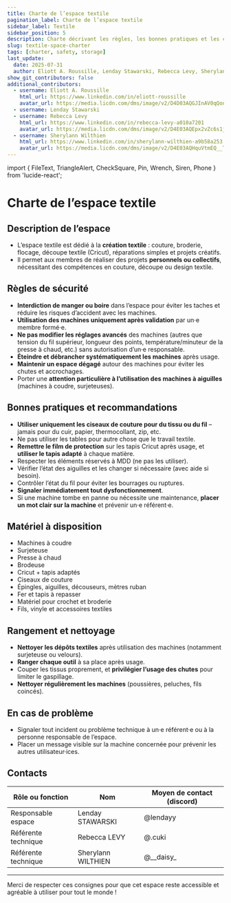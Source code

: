```yaml
---
title: Charte de l’espace textile
pagination_label: Charte de l’espace textile
sidebar_label: Textile
sidebar_position: 5
description: Charte décrivant les règles, les bonnes pratiques et les contacts pour l’espace textile du DeVinci Fablab.
slug: textile-space-charter
tags: [charter, safety, storage]
last_update:
  date: 2025-07-31
  author: Eliott A. Roussille, Lenday Stawarski, Rebecca Levy, Sherylann Wilthien
show_git_contributors: false
additional_contributors:
  - username: Eliott A. Roussille
    html_url: https://www.linkedin.com/in/eliott-roussille
    avatar_url: https://media.licdn.com/dms/image/v2/D4D03AQGJInAV0qQonQ/profile-displayphoto-shrink_400_400/B4DZZZ3PrjH4Ag-/0/1745264377148?e=1758153600&v=beta&t=qUIJD-O8iwugtWxnDqAeRsp_gwPM_281yS1PFUg00Z8
  - username: Lenday Stawarski
  - username: Rebecca Levy
    html_url: https://www.linkedin.com/in/rebecca-levy-a010a7201
    avatar_url: https://media.licdn.com/dms/image/v2/D4E03AQEpx2vZc6s1jA/profile-displayphoto-shrink_400_400/B4EZbXrgmoHIAk-/0/1747375230053?e=1758153600&v=beta&t=A8lMEXYE7mqn5HaPldh1XDxr_bn5aEiERetkxbjmhF0
  - username: Sherylann Wilthien
    html_url: https://www.linkedin.com/in/sherylann-wilthien-a9b58a253
    avatar_url: https://media.licdn.com/dms/image/v2/D4E03AQHquVtmEQ__Tw/profile-displayphoto-shrink_400_400/profile-displayphoto-shrink_400_400/0/1665741026566?e=1758153600&v=beta&t=oxGYSKHAFTePo594giT2uJFQI3Q-1ezTMPIRZEZcSDU
---
```


import { FileText, TriangleAlert, CheckSquare, Pin, Wrench, Siren, Phone } from 'lucide-react';

# Charte de l’espace textile

## <FileText /> Description de l’espace

- L’espace textile est dédié à la **création textile** : couture, broderie, flocage, découpe textile (Cricut), réparations simples et projets créatifs.
- Il permet aux membres de réaliser des projets **personnels ou collectifs**, nécessitant des compétences en couture, découpe ou design textile.

## <TriangleAlert /> Règles de sécurité

- **Interdiction de manger ou boire** dans l’espace pour éviter les taches et réduire les risques d’accident avec les machines.
- **Utilisation des machines uniquement après validation** par un·e membre formé·e.
- **Ne pas modifier les réglages avancés** des machines (autres que tension du fil supérieur, longueur des points, température/minuteur de la presse à chaud, etc.) sans autorisation d’un·e responsable.
- **Éteindre et débrancher systématiquement les machines** après usage.
- **Maintenir un espace dégagé** autour des machines pour éviter les chutes et accrochages.
- Porter une **attention particulière à l’utilisation des machines à aiguilles** (machines à coudre, surjeteuses).

## <CheckSquare /> Bonnes pratiques et recommandations

- **Utiliser uniquement les ciseaux de couture pour du tissu ou du fil** – jamais pour du cuir, papier, thermocollant, zip, etc.
- Ne pas utiliser les tables pour autre chose que le travail textile.
- **Remettre le film de protection** sur les tapis Cricut après usage, et **utiliser le tapis adapté** à chaque matière.
- Respecter les éléments réservés à MDD (ne pas les utiliser).
- Vérifier l’état des aiguilles et les changer si nécessaire (avec aide si besoin).
- Contrôler l’état du fil pour éviter les bourrages ou ruptures.
- **Signaler immédiatement tout dysfonctionnement**.
- Si une machine tombe en panne ou nécessite une maintenance, **placer un mot clair sur la machine** et prévenir un·e référent·e.

## <Wrench /> Matériel à disposition

- Machines à coudre
- Surjeteuse
- Presse à chaud
- Brodeuse
- Cricut + tapis adaptés
- Ciseaux de couture
- Épingles, aiguilles, découseurs, mètres ruban
- Fer et tapis à repasser
- Matériel pour crochet et broderie
- Fils, vinyle et accessoires textiles

## <Pin /> Rangement et nettoyage

- **Nettoyer les dépôts textiles** après utilisation des machines (notamment surjeteuse ou velours).
- **Ranger chaque outil** à sa place après usage.
- Couper les tissus proprement, et **privilégier l’usage des chutes** pour limiter le gaspillage.
- **Nettoyer régulièrement les machines** (poussières, peluches, fils coincés).

## <Siren /> En cas de problème

- Signaler tout incident ou problème technique à un·e référent·e ou à la personne responsable de l’espace.
- Placer un message visible sur la machine concernée pour prévenir les autres utilisateur·ices.

## <Phone /> Contacts

| Rôle ou fonction    | Nom                | Moyen de contact (discord) |
| ------------------- | ------------------ | -------------------------- |
| Responsable espace  | Lenday STAWARSKI   | @lendayy                   |
| Référente technique | Rebecca LEVY       | @.cuki                     |
| Référente technique | Sherylann WILTHIEN | @\_\_daisy\_               |

---

Merci de respecter ces consignes pour que cet espace reste accessible et agréable à utiliser pour tout le monde !
